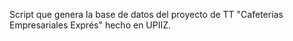 Script que genera la base de datos del proyecto de TT "Cafeterías Empresariales Exprés" hecho en UPIIZ.